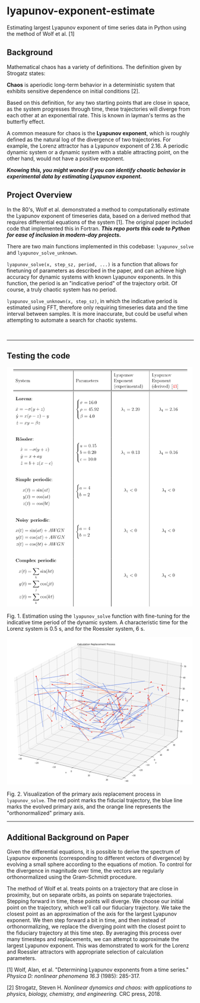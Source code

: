 # lyapunov-exponent-estimate

Estimating largest Lyapunov exponent of time series data in Python using the method of Wolf et al. [1]


## Background

Mathematical chaos has a variety of definitions. The definition given by Strogatz states:

<b>Chaos</b> is aperiodic long-term behavior in a deterministic system that exhibits sensitive dependence on initial conditions [2].

Based on this definition, for any two starting points that are close in space, as the system progresses through time, these trajectories will diverge from each other at an exponential rate. This is known in layman's terms as the butterfly effect.

A common measure for chaos is the **Lyapunov exponent**, which is roughly defined as the natural log of the divergence of two trajectories. For example, the Lorenz attractor has a Lyapunov exponent of 2.16. A periodic dynamic system or a dynamic system with a stable attracting point, on the other hand, would not have a positive exponent.

***Knowing this, you might wonder if you can identify chaotic behavior in experimental data by estimating Lyapunov exponent.***

## Project Overview

In the 80's, Wolf et al. demonstrated a method to computationally estimate the Lyapunov exponent of timeseries data, based on a derived method that requires differential equations of the system [1].  The original paper included code that implemented this in Fortran. 
***This repo ports this code to Python for ease of inclusion in modern-day projects.***

There are two main functions implemented in this codebase: `lyapunov_solve` and `lyapunov_solve_unknown`.

`lyapunov_solve(x, step_sz, period, ...)` is a function that allows for finetuning of parameters as described in the paper, and can achieve high accuracy for dynamic systems with known Lyapunov exponents. In this function, the period is an "indicative period" of the trajectory orbit. Of course, a truly chaotic system has no period.

`lyapunov_solve_unknown(x, step_sz)`, in which the indicative period is estimated using FFT, therefore only requiring timeseries data and the time interval between samples. It is more inaccurate, but could be useful when attempting to automate a search for chaotic systems.

<br>

---

## Testing the code

<img src="img/lyapunov_solve_comparison.png" width="500"/>

Fig. 1. Estimation using the `lyapunov_solve` function with fine-tuning for the indicative time period of the dynamic system. A characteristic time for the Lorenz system is 0.5 s, and for the Roessler system, 6 s.


<img src="img/lyapunov_replace.png" width="500" />


Fig. 2. Visualization of the primary axis replacement process in `lyapunov_solve`. The red point marks the fiducial trajectory, the blue line marks the evolved primary axis, and the orange line represents the "orthonormalized" primary axis.

---


## Additional Background on Paper

Given the differential equations, it is possible to derive the spectrum of Lyapunov exponents (corresponding to different vectors of divergence) by evolving a small sphere according to the equations of motion. To control for the divergence in magnitude over time, the vectors are regularly orthonormalized using the Gram-Schmidt procedure.

The method of Wolf et al. treats points on a trajectory that are close in proximity, but on separate orbits, as points on separate trajectories. Stepping forward in time, these points will diverge. We choose our initial point on the trajectory, which we'll call our fiduciary trajectory. We take the closest point as an approximation of the axis for the largest Lyapunov exponent. We then step forward a bit in time, and then instead of orthonormalizing, we replace the diverging point with the closest point to the fiduciary trajectory at this time step. By averaging this process over many timesteps and replacements, we can attempt to approximate the largest Lyapunov exponent. This was demonstrated to work for the Lorenz and Roessler attractors with appropriate selection of calculation parameters.

[1] Wolf, Alan, et al. "Determining Lyapunov exponents from a time series." *Physica D: nonlinear phenomena 16.3* (1985): 285-317.

[2] Strogatz, Steven H. *Nonlinear dynamics and chaos: with applications to physics, biology, chemistry, and engineering.* CRC press, 2018.


